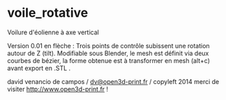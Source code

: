 voile_rotative
==============

Voilure d'éolienne à axe vertical

Version 0.01 en flèche : Trois points de contrôle subissent une rotation autour de Z (tilt). Modifiable sous Blender, le mesh est définit via deux courbes de bézier, la forme obtenue est à transformer en mesh (alt+c) avant export en .STL .

david venancio de campos / dv@open3d-print.fr / copyleft 2014
merci de visiter http://www.open3d-print.fr !
